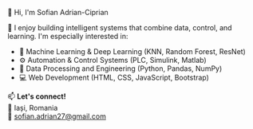 👋 Hi, I'm Sofian Adrian-Ciprian

🔧 I enjoy building intelligent systems that combine data, control, and learning. I'm especially interested in:
- 🧠 Machine Learning & Deep Learning (KNN, Random Forest, ResNet)
- ⚙️ Automation & Control Systems (PLC, Simulink, Matlab)
- 🧹 Data Processing and Engineering (Python, Pandas, NumPy)
- 💻 Web Development (HTML, CSS, JavaScript, Bootstrap)

📫 **Let's connect!**  
📍 Iași, Romania  
📧 sofian.adrian27@gmail.com  
